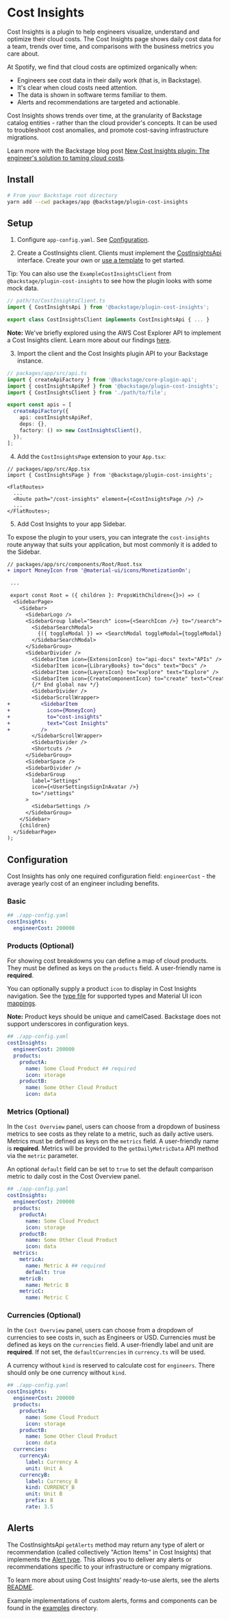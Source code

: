 # Cost Insights

Cost Insights is a plugin to help engineers visualize, understand and optimize their cloud costs. The Cost Insights page shows daily cost data for a team, trends over time, and comparisons with the business metrics you care about.

At Spotify, we find that cloud costs are optimized organically when:

- Engineers see cost data in their daily work (that is, in Backstage).
- It's clear when cloud costs need attention.
- The data is shown in software terms familiar to them.
- Alerts and recommendations are targeted and actionable.

Cost Insights shows trends over time, at the granularity of Backstage catalog entities - rather than the cloud provider's concepts. It can be used to troubleshoot cost anomalies, and promote cost-saving infrastructure migrations.

Learn more with the Backstage blog post [New Cost Insights plugin: The engineer's solution to taming cloud costs](https://backstage.io/blog/2020/10/22/cost-insights-plugin).

## Install

```bash
# From your Backstage root directory
yarn add --cwd packages/app @backstage/plugin-cost-insights
```

## Setup

1. Configure `app-config.yaml`. See [Configuration](#configuration).

2. Create a CostInsights client. Clients must implement the [CostInsightsApi](https://github.com/backstage/backstage/blob/master/plugins/cost-insights/src/api/CostInsightsApi.ts) interface. Create your own or [use a template](https://github.com/backstage/backstage/blob/master/plugins/cost-insights/src/example/templates/CostInsightsClient.ts) to get started.

Tip: You can also use the `ExampleCostInsightsClient` from `@backstage/plugin-cost-insights` to see how the plugin looks with some mock data.

```ts
// path/to/CostInsightsClient.ts
import { CostInsightsApi } from '@backstage/plugin-cost-insights';

export class CostInsightsClient implements CostInsightsApi { ... }
```

**Note:** We've briefly explored using the AWS Cost Explorer API to implement a Cost Insights client. Learn more about our findings [here](https://github.com/backstage/backstage/blob/master/plugins/cost-insights/contrib/aws-cost-explorer-api.md).

3. Import the client and the Cost Insights plugin API to your Backstage instance.

```ts
// packages/app/src/api.ts
import { createApiFactory } from '@backstage/core-plugin-api';
import { costInsightsApiRef } from '@backstage/plugin-cost-insights';
import { CostInsightsClient } from './path/to/file';

export const apis = [
  createApiFactory({
    api: costInsightsApiRef,
    deps: {},
    factory: () => new CostInsightsClient(),
  }),
];
```

4. Add the `CostInsightsPage` extension to your `App.tsx`:

```tsx
// packages/app/src/App.tsx
import { CostInsightsPage } from '@backstage/plugin-cost-insights';

<FlatRoutes>
  ...
  <Route path="/cost-insights" element={<CostInsightsPage />} />
  ...
</FlatRoutes>;
```

5. Add Cost Insights to your app Sidebar.

To expose the plugin to your users, you can integrate the `cost-insights` route anyway that suits your application, but most commonly it is added to the Sidebar.

```diff
// packages/app/src/components/Root/Root.tsx
+ import MoneyIcon from '@material-ui/icons/MonetizationOn';

 ...

 export const Root = ({ children }: PropsWithChildren<{}>) => (
  <SidebarPage>
    <Sidebar>
      <SidebarLogo />
      <SidebarGroup label="Search" icon={<SearchIcon />} to="/search">
        <SidebarSearchModal>
          {({ toggleModal }) => <SearchModal toggleModal={toggleModal} />}
        </SidebarSearchModal>
      </SidebarGroup>
      <SidebarDivider />
        <SidebarItem icon={ExtensionIcon} to="api-docs" text="APIs" />
        <SidebarItem icon={LibraryBooks} to="docs" text="Docs" />
        <SidebarItem icon={LayersIcon} to="explore" text="Explore" />
        <SidebarItem icon={CreateComponentIcon} to="create" text="Create..." />
        {/* End global nav */}
        <SidebarDivider />
        <SidebarScrollWrapper>
+          <SidebarItem
+            icon={MoneyIcon}
+            to="cost-insights"
+            text="Cost Insights"
+          />
        </SidebarScrollWrapper>
        <SidebarDivider />
        <Shortcuts />
      </SidebarGroup>
      <SidebarSpace />
      <SidebarDivider />
      <SidebarGroup
        label="Settings"
        icon={<UserSettingsSignInAvatar />}
        to="/settings"
      >
        <SidebarSettings />
      </SidebarGroup>
    </Sidebar>
    {children}
  </SidebarPage>
);
```

## Configuration

Cost Insights has only one required configuration field: `engineerCost` - the average yearly cost of an engineer including benefits.

### Basic

```yaml
## ./app-config.yaml
costInsights:
  engineerCost: 200000
```

### Products (Optional)

For showing cost breakdowns you can define a map of cloud products. They must be defined as keys on the `products` field. A user-friendly name is **required**.

You can optionally supply a product `icon` to display in Cost Insights navigation. See the [type file](https://github.com/backstage/backstage/blob/master/plugins/cost-insights/src/types/Icon.ts) for supported types and Material UI icon [mappings](https://github.com/backstage/backstage/blob/master/plugins/cost-insights/src/utils/navigation.tsx).

**Note:** Product keys should be unique and camelCased. Backstage does not support underscores in configuration keys.

```yaml
## ./app-config.yaml
costInsights:
  engineerCost: 200000
  products:
    productA:
      name: Some Cloud Product ## required
      icon: storage
    productB:
      name: Some Other Cloud Product
      icon: data
```

### Metrics (Optional)

In the `Cost Overview` panel, users can choose from a dropdown of business metrics to see costs as they relate to a metric, such as daily active users. Metrics must be defined as keys on the `metrics` field. A user-friendly name is **required**. Metrics will be provided to the `getDailyMetricData` API method via the `metric` parameter.

An optional `default` field can be set to `true` to set the default comparison metric to daily cost in the Cost Overview panel.

```yaml
## ./app-config.yaml
costInsights:
  engineerCost: 200000
  products:
    productA:
      name: Some Cloud Product
      icon: storage
    productB:
      name: Some Other Cloud Product
      icon: data
  metrics:
    metricA:
      name: Metric A ## required
      default: true
    metricB:
      name: Metric B
    metricC:
      name: Metric C
```

### Currencies (Optional)

In the `Cost Overview` panel, users can choose from a dropdown of currencies to see costs in, such as Engineers or USD. Currencies must be defined as keys on the `currencies` field. A user-friendly label and unit are **required**. If not set, the `defaultCurrencies` in `currency.ts` will be used.

A currency without `kind` is reserved to calculate cost for `engineers`. There should only be one currency without `kind`.

```yaml
## ./app-config.yaml
costInsights:
  engineerCost: 200000
  products:
    productA:
      name: Some Cloud Product
      icon: storage
    productB:
      name: Some Other Cloud Product
      icon: data
  currencies:
    currencyA:
      label: Currency A
      unit: Unit A
    currencyB:
      label: Currency B
      kind: CURRENCY_B
      unit: Unit B
      prefix: B
      rate: 3.5
```

## Alerts

The CostInsightsApi `getAlerts` method may return any type of alert or recommendation (called collectively "Action Items" in Cost Insights) that implements the [Alert type](https://github.com/backstage/backstage/blob/master/plugins/cost-insights/src/types/Alert.ts). This allows you to deliver any alerts or recommendations specific to your infrastructure or company migrations.

To learn more about using Cost Insights' ready-to-use alerts, see the alerts [README](https://github.com/backstage/backstage/blob/master/plugins/cost-insights/src/alerts/README.md).

Example implementations of custom alerts, forms and components can be found in the [examples](https://github.com/backstage/backstage/tree/master/plugins/cost-insights/src/example) directory.
